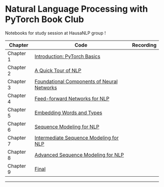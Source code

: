 # Natural Language Processing with PyTorch Book Club

Notebooks for study session at HausaNLP group !




| Chapter  |         Code |   Recording   |
| ------------- | ------------- | ------------- |
| Chapter 1  | [Introduction: PyTorch Basics](https://github.com/shmuhammad2004/nlp_with_pytorch/blob/main/chapters/chapter_1/PyTorch_Basics.ipynb) |   |
| Chapter 2  |  [A Quick Tour of NLP]()|   |
| Chapter 3  | [Foundational Components of Neural Networks]() |   |
| Chapter 4  | [Feed-forward Networks for NLP]() |   |
| Chapter 5  | [Embedding Words and Types]() |   |
| Chapter 6  | [Sequence Modeling for NLP]() |   |
| Chapter 7  | [Intermediate Sequence Modeling for NLP]() |   |
| Chapter 8  | [Advanced Sequence Modeling for NLP]()|   |
| Chapter 9  | [Final]() |   |

****
